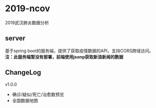 # 2019-ncov
2019武汉肺炎数据分析


## server
基于spring boot的服务端，提供了获取疫情数据的API，支持CORS跨域访问。
**注：此服务端暂没有部署，前端使用jsonp获取新浪新闻的数据**


## ChangeLog
v1.0.0
- 确诊/疑似/死亡/治愈数预览
- 全国数据地图
